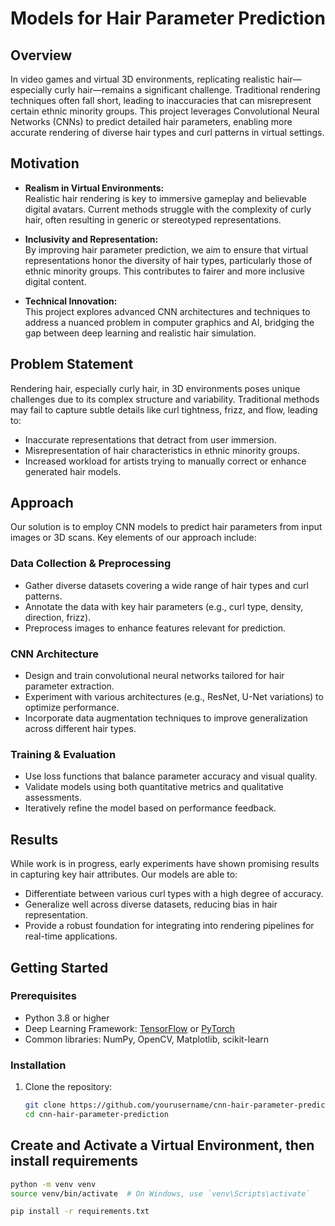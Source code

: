 # Models for Hair Parameter Prediction  

## Overview  
In video games and virtual 3D environments, replicating realistic hair—especially curly hair—remains a significant challenge. Traditional rendering techniques often fall short, leading to inaccuracies that can misrepresent certain ethnic minority groups. This project leverages Convolutional Neural Networks (CNNs) to predict detailed hair parameters, enabling more accurate rendering of diverse hair types and curl patterns in virtual settings.  

## Motivation  
- **Realism in Virtual Environments:**  
  Realistic hair rendering is key to immersive gameplay and believable digital avatars. Current methods struggle with the complexity of curly hair, often resulting in generic or stereotyped representations.  

- **Inclusivity and Representation:**  
  By improving hair parameter prediction, we aim to ensure that virtual representations honor the diversity of hair types, particularly those of ethnic minority groups. This contributes to fairer and more inclusive digital content.  

- **Technical Innovation:**  
  This project explores advanced CNN architectures and techniques to address a nuanced problem in computer graphics and AI, bridging the gap between deep learning and realistic hair simulation.  

## Problem Statement  
Rendering hair, especially curly hair, in 3D environments poses unique challenges due to its complex structure and variability. Traditional methods may fail to capture subtle details like curl tightness, frizz, and flow, leading to:  
- Inaccurate representations that detract from user immersion.  
- Misrepresentation of hair characteristics in ethnic minority groups.  
- Increased workload for artists trying to manually correct or enhance generated hair models.  

## Approach  
Our solution is to employ CNN models to predict hair parameters from input images or 3D scans. Key elements of our approach include:  

### Data Collection & Preprocessing  
- Gather diverse datasets covering a wide range of hair types and curl patterns.  
- Annotate the data with key hair parameters (e.g., curl type, density, direction, frizz).  
- Preprocess images to enhance features relevant for prediction.  

### CNN Architecture  
- Design and train convolutional neural networks tailored for hair parameter extraction.  
- Experiment with various architectures (e.g., ResNet, U-Net variations) to optimize performance.  
- Incorporate data augmentation techniques to improve generalization across different hair types.  

### Training & Evaluation  
- Use loss functions that balance parameter accuracy and visual quality.  
- Validate models using both quantitative metrics and qualitative assessments.  
- Iteratively refine the model based on performance feedback.  

## Results  
While work is in progress, early experiments have shown promising results in capturing key hair attributes. Our models are able to:  
- Differentiate between various curl types with a high degree of accuracy.  
- Generalize well across diverse datasets, reducing bias in hair representation.  
- Provide a robust foundation for integrating into rendering pipelines for real-time applications.  

## Getting Started  

### Prerequisites  
- Python 3.8 or higher  
- Deep Learning Framework: [TensorFlow](https://www.tensorflow.org/) or [PyTorch](https://pytorch.org/)  
- Common libraries: NumPy, OpenCV, Matplotlib, scikit-learn  

### Installation  
1. Clone the repository:  
   ```bash
   git clone https://github.com/yourusername/cnn-hair-parameter-prediction.git
   cd cnn-hair-parameter-prediction

  ## Create and Activate a Virtual Environment, then install requirements 

```bash
python -m venv venv
source venv/bin/activate  # On Windows, use `venv\Scripts\activate`

pip install -r requirements.txt






